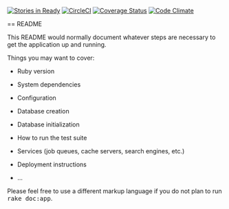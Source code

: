 [![Stories in Ready](https://badge.waffle.io/lagos-devs/hiddenwisdom-api.png?label=ready&title=Ready)](https://waffle.io/lagos-devs/hiddenwisdom-api)
[![CircleCI](https://circleci.com/gh/lagos-devs/hiddenwisdom-api.svg?style=svg)](https://circleci.com/gh/lagos-devs/hiddenwisdom-api)
[![Coverage Status](https://coveralls.io/repos/github/lagos-devs/project-has-no-name-api/badge.svg?branch=master)](https://coveralls.io/github/lagos-devs/project-has-no-name-api?branch=master)
[![Code Climate](https://codeclimate.com/github/lagos-devs/project-has-no-name-api/badges/gpa.svg)](https://codeclimate.com/github/lagos-devs/project-has-no-name-api)


== README

This README would normally document whatever steps are necessary to get the
application up and running.

Things you may want to cover:

* Ruby version

* System dependencies

* Configuration

* Database creation

* Database initialization

* How to run the test suite

* Services (job queues, cache servers, search engines, etc.)

* Deployment instructions

* ...


Please feel free to use a different markup language if you do not plan to run
<tt>rake doc:app</tt>.
